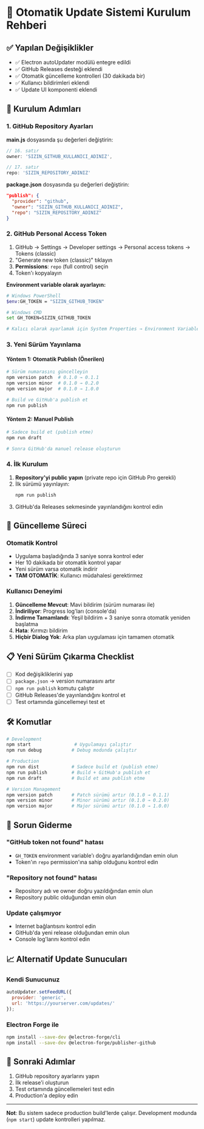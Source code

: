 # 🚀 Otomatik Update Sistemi Kurulum Rehberi

## ✅ Yapılan Değişiklikler

- ✅ Electron autoUpdater modülü entegre edildi
- ✅ GitHub Releases desteği eklendi
- ✅ Otomatik güncelleme kontrolleri (30 dakikada bir)
- ✅ Kullanıcı bildirimleri eklendi
- ✅ Update UI komponenti eklendi

## 🔧 Kurulum Adımları

### 1. GitHub Repository Ayarları

**main.js** dosyasında şu değerleri değiştirin:
```javascript
// 16. satır
owner: 'SIZIN_GITHUB_KULLANICI_ADINIZ',

// 17. satır  
repo: 'SIZIN_REPOSITORY_ADINIZ'
```

**package.json** dosyasında şu değerleri değiştirin:
```json
"publish": {
  "provider": "github",
  "owner": "SIZIN_GITHUB_KULLANICI_ADINIZ",
  "repo": "SIZIN_REPOSITORY_ADINIZ"
}
```

### 2. GitHub Personal Access Token

1. GitHub → Settings → Developer settings → Personal access tokens → Tokens (classic)
2. "Generate new token (classic)" tıklayın
3. **Permissions**: `repo` (full control) seçin
4. Token'ı kopyalayın

**Environment variable olarak ayarlayın:**
```bash
# Windows PowerShell
$env:GH_TOKEN = "SIZIN_GITHUB_TOKEN"

# Windows CMD
set GH_TOKEN=SIZIN_GITHUB_TOKEN

# Kalıcı olarak ayarlamak için System Properties → Environment Variables
```

### 3. Yeni Sürüm Yayınlama

#### Yöntem 1: Otomatik Publish (Önerilen)
```bash
# Sürüm numarasını güncelleyin
npm version patch  # 0.1.0 → 0.1.1
npm version minor  # 0.1.0 → 0.2.0  
npm version major  # 0.1.0 → 1.0.0

# Build ve GitHub'a publish et
npm run publish
```

#### Yöntem 2: Manuel Publish
```bash
# Sadece build et (publish etme)
npm run draft

# Sonra GitHub'da manuel release oluşturun
```

### 4. İlk Kurulum

1. **Repository'yi public yapın** (private repo için GitHub Pro gerekli)
2. İlk sürümü yayınlayın:
   ```bash
   npm run publish
   ```
3. GitHub'da Releases sekmesinde yayınlandığını kontrol edin

## 🔄 Güncelleme Süreci

### Otomatik Kontrol
- Uygulama başladığında 3 saniye sonra kontrol eder
- Her 10 dakikada bir otomatik kontrol yapar
- Yeni sürüm varsa otomatik indirir
- **TAM OTOMATİK**: Kullanıcı müdahalesi gerektirmez

### Kullanıcı Deneyimi
1. **Güncelleme Mevcut**: Mavi bildirim (sürüm numarası ile)
2. **İndiriliyor**: Progress log'ları (console'da)
3. **İndirme Tamamlandı**: Yeşil bildirim + 3 saniye sonra otomatik yeniden başlatma
4. **Hata**: Kırmızı bildirim
5. **Hiçbir Dialog Yok**: Arka plan uygulaması için tamamen otomatik

## 📋 Yeni Sürüm Çıkarma Checklist

- [ ] Kod değişikliklerini yap
- [ ] `package.json` → version numarasını artır
- [ ] `npm run publish` komutu çalıştır  
- [ ] GitHub Releases'de yayınlandığını kontrol et
- [ ] Test ortamında güncellemeyi test et

## 🛠️ Komutlar

```bash
# Development
npm start                # Uygulamayı çalıştır
npm run debug           # Debug modunda çalıştır

# Production
npm run dist            # Sadece build et (publish etme)
npm run publish         # Build + GitHub'a publish et
npm run draft           # Build et ama publish etme

# Version Management  
npm version patch       # Patch sürümü artır (0.1.0 → 0.1.1)
npm version minor       # Minor sürümü artır (0.1.0 → 0.2.0)
npm version major       # Major sürümü artır (0.1.0 → 1.0.0)
```

## 🚨 Sorun Giderme

### "GitHub token not found" hatası
- `GH_TOKEN` environment variable'ı doğru ayarlandığından emin olun
- Token'ın `repo` permission'ına sahip olduğunu kontrol edin

### "Repository not found" hatası  
- Repository adı ve owner doğru yazıldığından emin olun
- Repository public olduğundan emin olun

### Update çalışmıyor
- Internet bağlantısını kontrol edin
- GitHub'da yeni release olduğundan emin olun
- Console log'larını kontrol edin

## 📈 Alternatif Update Sunucuları

### Kendi Sunucunuz
```javascript
autoUpdater.setFeedURL({
  provider: 'generic',
  url: 'https://yourserver.com/updates/'
});
```

### Electron Forge ile
```bash
npm install --save-dev @electron-forge/cli
npm install --save-dev @electron-forge/publisher-github
```

## 🎯 Sonraki Adımlar

1. GitHub repository ayarlarını yapın
2. İlk release'i oluşturun  
3. Test ortamında güncellemeleri test edin
4. Production'a deploy edin

---
**Not**: Bu sistem sadece production build'lerde çalışır. Development modunda (`npm start`) update kontrolleri yapılmaz.
